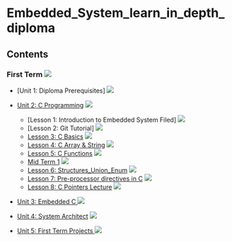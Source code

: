 # Embedded_System_learn_in_depth_diploma

## Contents
### First Term <img src="https://progress-bar.dev/10/?title=In Progress&color=FFEC00 &width=600"> 

- [Unit 1: Diploma Prerequisites] <img src="https://progress-bar.dev/100/?title=Done &color=0043B9 &width=150">



- [Unit 2: C Programming](https://github.com/mohamed-belall/Embedded_System_learn_in_depth_diploma/tree/master/Unit_2_C_Programming) <img src="https://progress-bar.dev/75/?title=In Progress&color=FFEC00 &width=150">
  - [Lesson 1: Introduction to Embedded System Filed] <img src="https://progress-bar.dev/100/?title=Done &color=0043B9">
  - [Lesson 2: Git Tutorial] <img src="https://progress-bar.dev/100/?title=Done &color=0043B9">
  - [Lesson 3: C Basics](https://github.com/mohamed-belall/Embedded_System_learn_in_depth_diploma/tree/master/Unit_2_C_Programming/Assignment_1_C_Basics) <img src="https://progress-bar.dev/100/?title=Done&color=0043B9">
  - [Lesson 4: C Array & String](https://github.com/mohamed-belall/Embedded_System_learn_in_depth_diploma/tree/master/Unit_2_C_Programming/Assignment_3_C_Array_%26_String) <img src="https://progress-bar.dev/100/?title=Done&color=0043B9">
  - [Lesson 5: C Functions](https://github.com/mohamed-belall/Embedded_System_learn_in_depth_diploma/tree/master/Unit_2_C_Programming/Assignment_4_C_Function) <img src="https://progress-bar.dev/100/?title=Done&color=0043B9">
  - [Mid Term 1](https://github.com/mohamed-belall/Embedded_System_learn_in_depth_diploma/tree/master/Unit_2_C_Programming/mid_term_1) <img src="https://progress-bar.dev/100/?title=Done&color=0043B9">
  - [Lesson 6: Structures_Union_Enum]() <img src="https://progress-bar.dev/0/?title=Start_Soon&color=FF0000">
  - [Lesson 7: Pre-processor directives in C]() <img src="https://progress-bar.dev/0/?title=Start_Soon&color=FF0000">
  - [Lesson 8: C Pointers Lecture]() <img src="https://progress-bar.dev/0/?title=Start_Soon&color=FF0000">

 
 
 
- [Unit 3: Embedded C ]() <img src="https://progress-bar.dev/0/?title=Start_Soon&color=FF0000 &width=150">



- [Unit 4: System Architect]() <img src="https://progress-bar.dev/0/?title=Start_Soon&color=FF0000 &width=150">



- [Unit 5: First Term Projects ]() <img src="https://progress-bar.dev/0/?title=Start_Soon&color=FF0000 &width=150">








